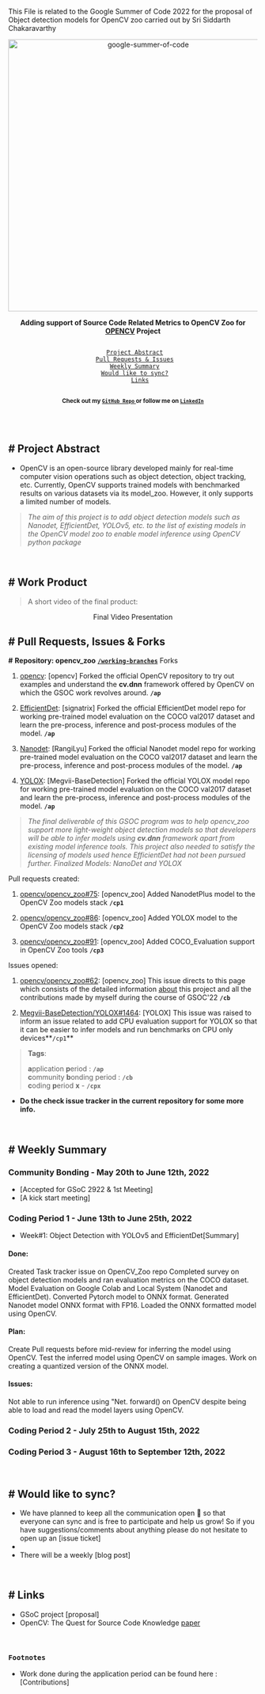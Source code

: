 This File is related to the Google Summer of Code 2022 for the proposal of Object detection models for OpenCV zoo carried out by Sri Siddarth Chakaravarthy 

<div align="center">
    <a href="https://summerofcode.withgoogle.com/"><img src="https://godotengine.org/storage/app/uploads/public/5c7/67d/8c6/5c767d8c62621713488685.png" width="550" alt="google-summer-of-code"></a>
    <br>
    <b> 
    <p>
    Adding support of Source Code Related Metrics to OpenCV Zoo for <a href="https://github.com/opencv/opencv_zoo">OPENCV</a> Project
    </p>
    </b>
</div>
<p align="center">
    <code> 
	<a href="#-Project-Abstract">Project Abstract</a>&nbsp;&nbsp;&nbsp;
    <a href="#-Pull-Requests,-Issues--Forks">Pull Requests & Issues</a>&nbsp;&nbsp;&nbsp;
    <a href="#-Weekly-Summary">Weekly Summary</a>&nbsp;&nbsp;&nbsp;
	<a href="#-Would-like-to-sync">Would like to sync?</a>&nbsp;&nbsp;&nbsp;
    <a href="#-Links">Links</a>
    </code>
</p>

<p align="center">
	<b> <sub>Check out my <a href="https://github.com/Sidd1609?tab=repositories"> <code>GitHub Repo</code> </a> or follow me on <a href="https://www.linkedin.com/in/sri-siddarth-chakaravarthy-p-145675192/"> <code>LinkedIn</code> </a> </sub></b>
</p>
<br>

<br>

## # Project Abstract

+ OpenCV is an open-source library developed mainly for real-time computer vision operations such as object detection, object tracking, etc. Currently, OpenCV supports trained models with benchmarked results on various datasets via its model_zoo. However, it only supports a limited number of models.

> <i> The aim of this project is to add object detection models such as Nanodet, EfficientDet, YOLOv5, etc. to the list of existing models in the OpenCV model zoo  to enable model inference using OpenCV python package</i>

<br>

## # Work Product

> A short video of the final product: 

<div align="center">Final Video Presentation
</div>


## # Pull Requests, Issues & Forks
**#** **Repository: opencv_zoo** [**`/working-branches`**](https://github.com/opencv/opencv_zoo/branches)
Forks
1. [opencv](https://github.com/Sidd1609/opencv_GSOC-22): [opencv] Forked the official OpenCV repository to try out examples and understand the <b>cv.dnn</b> framework offered by OpenCV on which the GSOC work revolves around. **`/ap`**

2. [EfficientDet](https://github.com/Sidd1609/EfficientDet-GSOC-): [signatrix] Forked the official EfficientDet model repo for working pre-trained model evaluation on the COCO val2017 dataset and learn the pre-process, inference and post-process modules of the model. **`/ap`**

3. [Nanodet](https://github.com/Sidd1609/Nanodet-GSOC): [RangiLyu] Forked the official Nanodet model repo for working pre-trained model evaluation on the COCO val2017 dataset and learn the pre-process, inference and post-process modules of the model. **`/ap`**

4. [YOLOX](https://github.com/Sidd1609/YOLOX-GSOC): [Megvii-BaseDetection] Forked the official YOLOX model repo for working pre-trained model evaluation on the COCO val2017 dataset and learn the pre-process, inference and post-process modules of the model. **`/ap`**

> <i> The final deliverable of this GSOC program was to help opencv_zoo support more light-weight object detection models so that developers will be able to infer models using <b>cv.dnn</b>  framework apart from existing model inference tools. This project also needed to satisfy the licensing of models used hence EfficientDet had not been pursued further. Finalized Models: NanoDet and YOLOX</i>

Pull requests created:

1. [opencv/opencv_zoo#75](https://github.com/opencv/opencv_zoo/pull/75): [opencv_zoo] Added NanodetPlus model to the OpenCV Zoo models stack **`/cp1`**

2. [opencv/opencv_zoo#86](https://github.com/opencv/opencv_zoo/pull/86): [opencv_zoo] Added YOLOX model to the OpenCV Zoo models stack **`/cp2`**

3. [opencv/opencv_zoo#91](https://github.com/opencv/opencv_zoo/pull/91): [opencv_zoo] Added COCO_Evaluation support in OpenCV Zoo tools **`/cp3`**

Issues opened:
1. [opencv/opencv_zoo#62](https://github.com/opencv/opencv_zoo/issues/62#-weekly-summary ): [opencv_zoo] This issue directs to this page which consists of the detailed information [about](url) this project and all the contributions made by myself during the course of GSOC'22 **`/cb`**

2. [Megvii-BaseDetection/YOLOX#1464](https://github.com/Megvii-BaseDetection/YOLOX/issues/1464): [YOLOX] This issue was raised to inform an issue related to add CPU evaluation support for YOLOX so that it can be easier to infer models and run benchmarks on CPU only devices**`/cp1`**

> **Tags**:
>
> **a**pplication **p**eriod : **`/ap`** <br>
> **c**ommunity **b**onding period : **`/cb`** <br>
> **c**oding **p**eriod **x** - **`/cpx`** <br>


- **Do the check issue tracker in the current repository for some more info.**

<br>

## # Weekly Summary
### Community Bonding - May 20th to June 12th, 2022

+ [Accepted for GSoC 2922 & 1st Meeting]
+ [A kick start meeting]

### Coding Period 1 - June 13th to  June 25th, 2022

+ Week#1: Object Detection with YOLOv5 and EfficientDet[Summary]

#### Done:
Created Task tracker issue on OpenCV_Zoo repo
Completed survey on object detection models and ran evaluation metrics on the COCO dataset. 
Model Evaluation on Google Colab and Local System (Nanodet and EfficientDet).
Converted Pytorch model to ONNX format.
Generated Nanodet model ONNX format with FP16.
Loaded the ONNX formatted model using OpenCV.

#### Plan:
Create Pull requests before mid-review for inferring the model using OpenCV.
Test the inferred model using OpenCV on sample images. 
Work on creating a quantized version of the ONNX model. 

#### Issues:
Not able to run inference using "Net. forward() on OpenCV despite being able to load and read the model layers using 
OpenCV. 

### Coding Period 2 - July 25th to  August 15th, 2022 
### Coding Period 3 - August 16th to  September 12th, 2022
<br>

## # Would like to sync?

+ We have planned to keep all the communication open 🎉 so that everyone can sync and is free to participate and help us grow! So if you have suggestions/comments about anything please do not hesitate to open up an [issue ticket]
+ 
+ There will be a weekly [blog post]

<br>

## # Links

+ GSoC project [proposal]
+ OpenCV: The Quest for Source Code Knowledge [paper](https://www.researchgate.net/publication/326942711_Graal_The_Quest_for_Source_Code_Knowledge)


<br>

### `Footnotes`

+ Work done during the application period can be found here : [Contributions]


